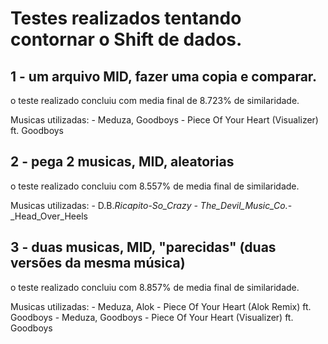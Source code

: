 # Testes realizados tentando contornar o Shift de dados.

## 1 - um arquivo MID, fazer uma copia e comparar.

o teste realizado concluiu com media final de 8.723% de similaridade.

Musicas utilizadas:
    - Meduza, Goodboys - Piece Of Your Heart (Visualizer) ft. Goodboys

## 2 - pega 2 musicas, MID, aleatorias

o teste realizado concluiu com 8.557% de media final de similaridade.

Musicas utilizadas:
    - D.B._Ricapito_-_So_Crazy
    - The_Devil_Music_Co._-_Head_Over_Heels

## 3 - duas musicas, MID, "parecidas" (duas versões da mesma música)

o teste realizado concluiu com 8.857% de media final de similaridade.

Musicas utilizadas:
    - Meduza, Alok - Piece Of Your Heart (Alok Remix) ft. Goodboys
    - Meduza, Goodboys - Piece Of Your Heart (Visualizer) ft. Goodboys

